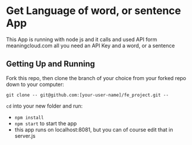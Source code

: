 # Get Language of word, or sentence App

This App is running with node js and it calls and used API form meaningcloud.com
all you need an API Key and a word, or a sentence


## Getting Up and Running

Fork this repo, then clone the branch of your choice from your forked repo down to your computer:

```
git clone -- git@github.com:[your-user-name]/fe_project.git --
```

`cd` into your new folder and run:
- ```npm install```
- ```npm start``` to start the app
- this app runs on localhost:8081, but you can of course edit that in server.js
